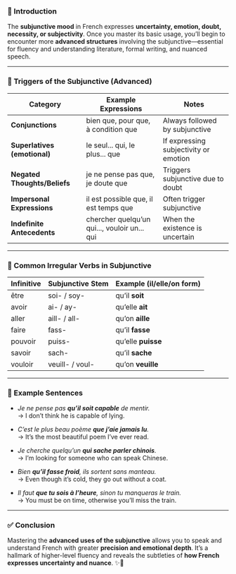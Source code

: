 
### 🎯 Introduction

The **subjunctive mood** in French expresses **uncertainty, emotion, doubt, necessity, or subjectivity**. Once you master its basic usage, you’ll begin to encounter more **advanced structures** involving the subjunctive—essential for fluency and understanding literature, formal writing, and nuanced speech.

---

### 🧠 Triggers of the Subjunctive (Advanced)

|Category|Example Expressions|Notes|
|---|---|---|
|**Conjunctions**|bien que, pour que, à condition que|Always followed by subjunctive|
|**Superlatives (emotional)**|le seul... qui, le plus... que|If expressing subjectivity or emotion|
|**Negated Thoughts/Beliefs**|je ne pense pas que, je doute que|Triggers subjunctive due to doubt|
|**Impersonal Expressions**|il est possible que, il est temps que|Often trigger subjunctive|
|**Indefinite Antecedents**|chercher quelqu’un qui..., vouloir un... qui|When the existence is uncertain|

---

### 🔧 Common Irregular Verbs in Subjunctive

|Infinitive|Subjunctive Stem|Example (il/elle/on form)|
|---|---|---|
|être|soi- / soy-|qu’il **soit**|
|avoir|ai- / ay-|qu’elle **ait**|
|aller|aill- / all-|qu’on **aille**|
|faire|fass-|qu’il **fasse**|
|pouvoir|puiss-|qu’elle **puisse**|
|savoir|sach-|qu’il **sache**|
|vouloir|veuill- / voul-|qu’on **veuille**|

---

### 🧳 Example Sentences

- _Je ne pense pas **qu’il soit capable** de mentir._  
    → I don’t think he is capable of lying.
    
- _C’est le plus beau poème **que j’aie jamais lu**._  
    → It’s the most beautiful poem I’ve ever read.
    
- _Je cherche quelqu’un **qui sache parler chinois**._  
    → I’m looking for someone who can speak Chinese.
    
- _Bien **qu’il fasse froid**, ils sortent sans manteau._  
    → Even though it’s cold, they go out without a coat.
    
- _Il faut **que tu sois à l’heure**, sinon tu manqueras le train._  
    → You must be on time, otherwise you’ll miss the train.
    

---

### ✅ Conclusion

Mastering the **advanced uses of the subjunctive** allows you to speak and understand French with greater **precision and emotional depth**. It’s a hallmark of higher-level fluency and reveals the subtleties of **how French expresses uncertainty and nuance**. ✨📘